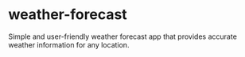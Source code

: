 # weather-forecast

Simple and user-friendly weather forecast app that provides accurate weather information for any location.
